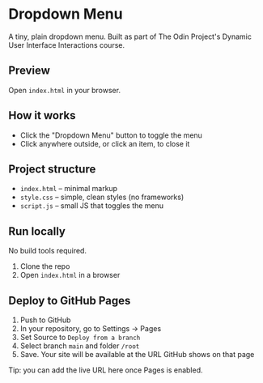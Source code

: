 # Dropdown Menu

A tiny, plain dropdown menu. Built as part of The Odin Project's Dynamic User Interface Interactions course.

## Preview

Open `index.html` in your browser.

## How it works

- Click the "Dropdown Menu" button to toggle the menu
- Click anywhere outside, or click an item, to close it

## Project structure

- `index.html` – minimal markup
- `style.css` – simple, clean styles (no frameworks)
- `script.js` – small JS that toggles the menu

## Run locally

No build tools required.

1. Clone the repo
2. Open `index.html` in a browser

## Deploy to GitHub Pages

1. Push to GitHub
2. In your repository, go to Settings → Pages
3. Set Source to `Deploy from a branch`
4. Select branch `main` and folder `/root`
5. Save. Your site will be available at the URL GitHub shows on that page

Tip: you can add the live URL here once Pages is enabled.
